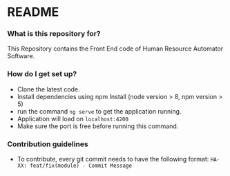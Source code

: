 # README #


### What is this repository for? ###

This Repository contains the Front End code of Human Resource Automator Software.

### How do I get set up? ###

- Clone the latest code.
- Install dependencies using npm Install (node version > 8, npm version > 5)
- run the command `ng serve` to get the application running.
- Application will load on `localhost:4200`
- Make sure the port is free before running this command.

### Contribution guidelines ###

- To contribute, every git commit needs to have the following format:
	`HA-XX: feat/fix(module) - Commit Message`
